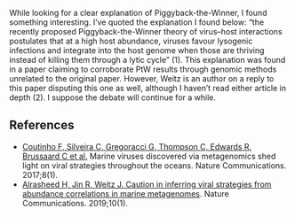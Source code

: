 While looking for a clear explanation of Piggyback-the-Winner, I found something interesting. I’ve quoted the explanation I found below:
 “the recently proposed Piggyback-the-Winner theory of virus–host interactions postulates that at a high host abundance, viruses favour lysogenic infections and integrate into the host genome when those are thriving instead of killing them through a lytic cycle” (1).
This explanation was found in a paper claiming to corroborate PtW results through genomic methods unrelated to the original paper. However, Weitz is an author on a reply to this paper disputing this one as well, although I haven’t read either article in depth (2). I suppose the debate will continue for a while.

## References
* [Coutinho F, Silveira C, Gregoracci G, Thompson C, Edwards R, Brussaard C et al.](https://www.nature.com/articles/ncomms15955) Marine viruses discovered via metagenomics shed light on viral strategies throughout the oceans. Nature Communications. 2017;8(1).
* [Alrasheed H, Jin R, Weitz J. Caution in inferring viral strategies from abundance correlations in marine metagenomes](https://www.nature.com/articles/s41467-018-07950-z). Nature Communications. 2019;10(1).


